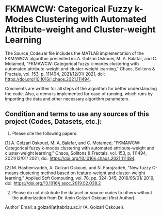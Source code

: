 # FKMAWCW: Categorical Fuzzy k-Modes Clustering with Automated Attribute-weight and Cluster-weight Learning

The Source_Code.rar file includes the MATLAB implementation of the FKMAWCW algorithm presented in:
A. Golzari Oskouei, M. A. Balafar, and C. Motamed, "FKMAWCW: Categorical fuzzy k-modes clustering with automated attribute-weight and cluster-weight learning," Chaos, Solitons & Fractals, vol. 153, p. 111494, 2021/12/01/ 2021, doi: https://doi.org/10.1016/j.chaos.2021.111494.

Comments are written for all steps of the algorithm for better understanding the code. Also, a demo is implemented for ease of running, which runs by importing the data and other necessary algorithm parameters.

## Condition and terms to use any sources of this project (Codes, Datasets, etc.):

1) Please cite the following papers:

[1] A. Golzari Oskouei, M. A. Balafar, and C. Motamed, "FKMAWCW: Categorical fuzzy k-modes clustering with automated attribute-weight and cluster-weight learning," Chaos, Solitons & Fractals, vol. 153, p. 111494, 2021/12/01/ 2021, doi: https://doi.org/10.1016/j.chaos.2021.111494.

[2] M. Hashemzadeh, A. Golzari Oskouei, and N. Farajzadeh, "New fuzzy C-means clustering method based on feature-weight and cluster-weight learning," Applied Soft Computing, vol. 78, pp. 324-345, 2019/05/01/ 2019, doi: https://doi.org/10.1016/j.asoc.2019.02.038.2

2) Please do not distribute the dataset or source codes to others without the authorization from Dr. Amin Golzari Oskouei (first Author).

Author’ Email: a.golzari[at]tabrizu.ac.ir (A. Golzari Oskouei).
